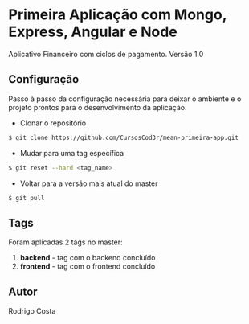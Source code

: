 # Primeira Aplicação com Mongo, Express, Angular e Node
Aplicativo Financeiro com ciclos de pagamento. Versão 1.0

## Configuração

Passo à passo da configuração necessária para deixar o ambiente e o projeto prontos para o desenvolvimento da aplicação.

- Clonar o repositório
```sh
$ git clone https://github.com/CursosCod3r/mean-primeira-app.git
```

- Mudar para uma tag específica
```sh
$ git reset --hard <tag_name>
```

- Voltar para a versão mais atual do master
```sh
$ git pull
```

## Tags
Foram aplicadas 2 tags no master:

1. **backend** - tag com o backend concluído
2. **frontend** - tag com o frontend concluído

## Autor
Rodrigo Costa